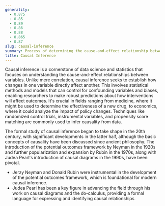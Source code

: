 ```yaml
---
generality:
  - 0.875
  - 0.85
  - 0.89
  - 0.86
  - 0.88
  - 0.865
  - 0.87
slug: causal-inference
summary: Process of determining the cause-and-effect relationship between variables.
title: Causal Inference
---
```


Causal inference is a cornerstone of data science and statistics that focuses on understanding the cause-and-effect relationships between variables. Unlike mere correlation, causal inference seeks to establish how changes in one variable directly affect another. This involves statistical methods and models that can control for confounding variables and biases, enabling researchers to make robust predictions about how interventions will affect outcomes. It's crucial in fields ranging from medicine, where it might be used to determine the effectiveness of a new drug, to economics, where it could analyze the impact of policy changes. Techniques like randomized control trials, instrumental variables, and propensity score matching are commonly used to infer causality from data.

The formal study of causal inference began to take shape in the 20th century, with significant developments in the latter half, although the basic concepts of causality have been discussed since ancient philosophy. The introduction of the potential outcomes framework by Neyman in the 1920s and further popularization and expansion by Rubin in the 1970s, along with Judea Pearl's introduction of causal diagrams in the 1990s, have been pivotal.

- Jerzy Neyman and Donald Rubin were instrumental in the development of the potential outcomes framework, which is foundational for modern causal inference.
- Judea Pearl has been a key figure in advancing the field through his work on causal diagrams and the do-calculus, providing a formal language for expressing and identifying causal relationships.
